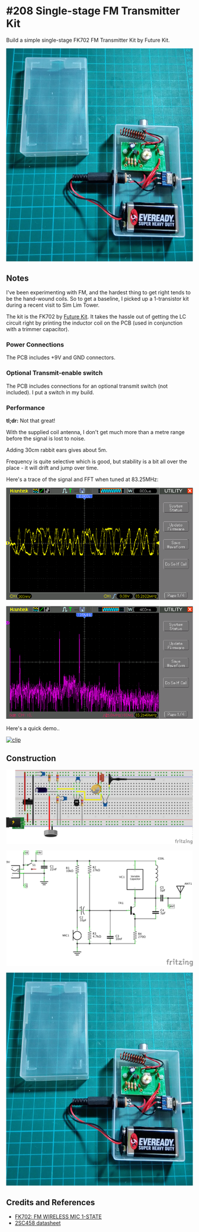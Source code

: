 # #208 Single-stage FM Transmitter Kit

Build a simple single-stage FK702 FM Transmitter Kit by Future Kit.

![The Build](./assets/SingleStageTransmitterKit_build.jpg?raw=true)

## Notes

I've been experimenting with FM, and the hardest thing to get right tends to be the hand-wound coils.
So to get a baseline, I picked up a 1-transistor kit during a recent visit to Sim Lim Tower.

The kit is the FK702 by [Future Kit](http://futurekit.com/). It takes the hassle out of getting the LC circuit
right by printing the inductor coil on the PCB (used in conjunction with a trimmer capacitor).

### Power Connections

The PCB includes +9V and GND connectors.

### Optional Transmit-enable switch

The PCB includes connections for an optional transmit switch (not included).
I put a switch in my build.

### Performance

**tl;dr:** Not that great!

With the supplied coil antenna, I don't get much more than a metre range before the signal is lost to noise.

Adding 30cm rabbit ears gives about 5m.

Frequency is quite selective which is good, but stability is a bit all over the place - it will drift and jump over time.

Here's a trace of the signal and FFT when tuned at 83.25MHz:

![scope_signal](./assets/scope_signal.gif?raw=true)

![scope_fft](./assets/scope_fft.gif?raw=true)

Here's a quick demo..

[![clip](https://img.youtube.com/vi/zyDfYGtC2HI/0.jpg)](https://www.youtube.com/watch?v=zyDfYGtC2HI)

## Construction

![Breadboard](./assets/SingleStageTransmitterKit_bb.jpg?raw=true)

![The Schematic](./assets/SingleStageTransmitterKit_schematic.jpg?raw=true)

![The Build](./assets/SingleStageTransmitterKit_build.jpg?raw=true)

## Credits and References

* [FK702: FM WIRELESS MIC 1-STATE](http://futurekit.com/index.php/en/future-kit/radio-frequency-equipment/93-product/future-kit/series-7xx/series-7-fm-wireless-mic/1201-fk702-fm-wireless-mic-1-state.html)
* [2SC458 datasheet](https://www.futurlec.com/Transistors/2SC458.shtml)
